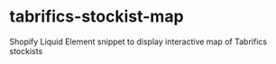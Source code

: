 # tabrifics-stockist-map
Shopify Liquid Element snippet to display interactive map of Tabrifics stockists
